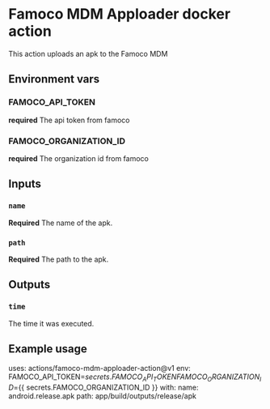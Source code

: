 # Famoco MDM Apploader docker action

This action uploads an apk to the Famoco MDM

## Environment vars

### FAMOCO_API_TOKEN

**required** The api token from famoco

### FAMOCO_ORGANIZATION_ID

**required** The organization id from famoco

## Inputs

### `name`

**Required** The name of the apk.

### `path`

**Required** The path to the apk.

## Outputs

### `time`

The time it was executed.

## Example usage

uses: actions/famoco-mdm-apploader-action@v1
env:
  FAMOCO_API_TOKEN=${{ secrets.FAMOCO_API_TOKEN }}
  FAMOCO_ORGANIZATION_ID=${{ secrets.FAMOCO_ORGANIZATION_ID }}
with:
  name: android.release.apk
  path: app/build/outputs/release/apk